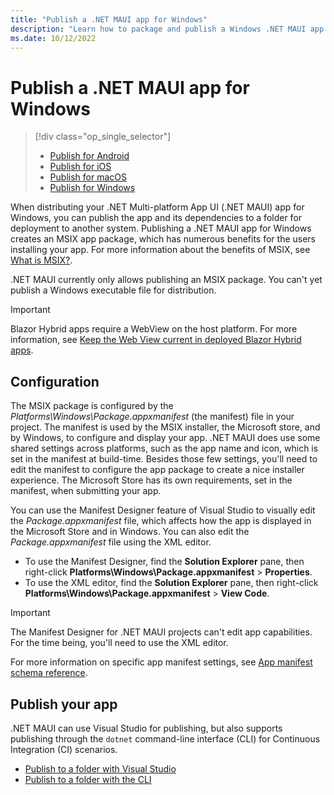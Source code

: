 ```yaml
---
title: "Publish a .NET MAUI app for Windows"
description: "Learn how to package and publish a Windows .NET MAUI app."
ms.date: 10/12/2022
---
```


# Publish a .NET MAUI app for Windows

> [!div class="op_single_selector"]
>
> - [Publish for Android](../../android/deployment/overview.md)
> - [Publish for iOS](../../ios/deployment/index.md)
> - [Publish for macOS](../../macos/deployment/index.md)
> - [Publish for Windows](overview.md)

When distributing your .NET Multi-platform App UI (.NET MAUI) app for Windows, you can publish the app and its dependencies to a folder for deployment to another system. Publishing a .NET MAUI app for Windows creates an MSIX app package, which has numerous benefits for the users installing your app. For more information about the benefits of MSIX, see [What is MSIX?](/windows/msix/overview).

.NET MAUI currently only allows publishing an MSIX package. You can't yet publish a Windows executable file for distribution.

> [!IMPORTANT]
> Blazor Hybrid apps require a WebView on the host platform. For more information, see [Keep the Web View current in deployed Blazor Hybrid apps](/aspnet/core/blazor/hybrid/security/security-considerations#keep-the-web-view-current-in-deployed-apps).

## Configuration

The MSIX package is configured by the _Platforms\\Windows\\Package.appxmanifest_ (the manifest) file in your project. The manifest is used by the MSIX installer, the Microsoft store, and by Windows, to configure and display your app. .NET MAUI does use some shared settings across platforms, such as the app name and icon, which is set in the manifest at build-time. Besides those few settings, you'll need to edit the manifest to configure the app package to create a nice installer experience. The Microsoft Store has its own requirements, set in the manifest, when submitting your app.

You can use the Manifest Designer feature of Visual Studio to visually edit the _Package.appxmanifest_ file, which affects how the app is displayed in the Microsoft Store and in Windows. You can also edit the _Package.appxmanifest_ file using the XML editor.

- To use the Manifest Designer, find the **Solution Explorer** pane, then right-click **Platforms\\Windows\\Package.appxmanifest** > **Properties**.
- To use the XML editor, find the **Solution Explorer** pane, then right-click **Platforms\\Windows\\Package.appxmanifest** > **View Code**.

> [!IMPORTANT]
> The Manifest Designer for .NET MAUI projects can't edit app capabilities. For the time being, you'll need to use the XML editor.

For more information on specific app manifest settings, see [App manifest schema reference](/uwp/schemas/appxpackage/uapmanifestschema/root-elements).

## Publish your app

.NET MAUI can use Visual Studio for publishing, but also supports publishing through the `dotnet` command-line interface (CLI) for Continuous Integration (CI) scenarios.

<!-- - [Publish an app to the Microsoft Store](publish-visual-studio-store.md)-->
- [Publish to a folder with Visual Studio](publish-visual-studio-folder.md)
- [Publish to a folder with the CLI](publish-cli.md)
